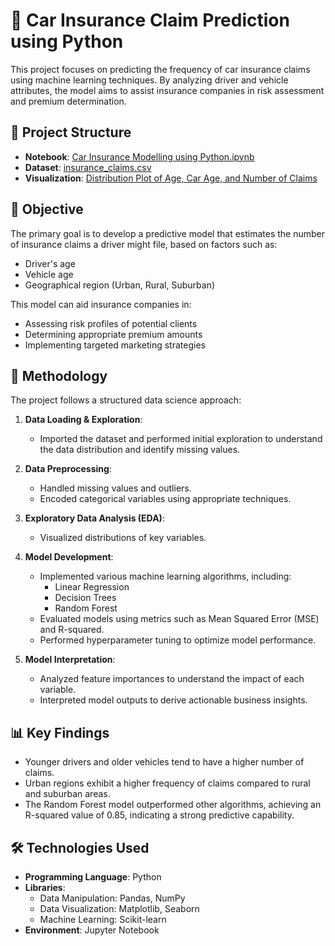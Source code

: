 # 🚗 Car Insurance Claim Prediction using Python

This project focuses on predicting the frequency of car insurance claims using machine learning techniques. By analyzing driver and vehicle attributes, the model aims to assist insurance companies in risk assessment and premium determination.

## 📁 Project Structure

- **Notebook**: [Car Insurance Modelling using Python.ipynb](https://github.com/MohithKumar8897/Machine-Learning-Projects-/blob/main/Car%20Insurance%20Modelling%20using%20Python/Car%20Insurance%20Modelling%20using%20Python.ipynb)
- **Dataset**: [insurance_claims.csv](https://github.com/MohithKumar8897/Machine-Learning-Projects-/blob/main/Car%20Insurance%20Modelling%20using%20Python/insurance_claims.csv)
- **Visualization**: [Distribution Plot of Age, Car Age, and Number of Claims](https://github.com/MohithKumar8897/Machine-Learning-Projects-/blob/main/Car%20Insurance%20Modelling%20using%20Python/Distplo%20of%20%20Age%2CCar%2C%20No.of%20Claims.png)

## 🎯 Objective

The primary goal is to develop a predictive model that estimates the number of insurance claims a driver might file, based on factors such as:

- Driver's age
- Vehicle age
- Geographical region (Urban, Rural, Suburban)

This model can aid insurance companies in:

- Assessing risk profiles of potential clients
- Determining appropriate premium amounts
- Implementing targeted marketing strategies

## 🧠 Methodology

The project follows a structured data science approach:

1. **Data Loading & Exploration**:
   - Imported the dataset and performed initial exploration to understand the data distribution and identify missing values.

2. **Data Preprocessing**:
   - Handled missing values and outliers.
   - Encoded categorical variables using appropriate techniques.

3. **Exploratory Data Analysis (EDA)**:
   - Visualized distributions of key variables.

4. **Model Development**:
   - Implemented various machine learning algorithms, including:
     - Linear Regression
     - Decision Trees
     - Random Forest
   - Evaluated models using metrics such as Mean Squared Error (MSE) and R-squared.
   - Performed hyperparameter tuning to optimize model performance.

5. **Model Interpretation**:
   - Analyzed feature importances to understand the impact of each variable.
   - Interpreted model outputs to derive actionable business insights.

## 📊 Key Findings

- Younger drivers and older vehicles tend to have a higher number of claims.
- Urban regions exhibit a higher frequency of claims compared to rural and suburban areas.
- The Random Forest model outperformed other algorithms, achieving an R-squared value of 0.85, indicating a strong predictive capability.

## 🛠️ Technologies Used

- **Programming Language**: Python
- **Libraries**:
  - Data Manipulation: Pandas, NumPy
  - Data Visualization: Matplotlib, Seaborn
  - Machine Learning: Scikit-learn
- **Environment**: Jupyter Notebook
